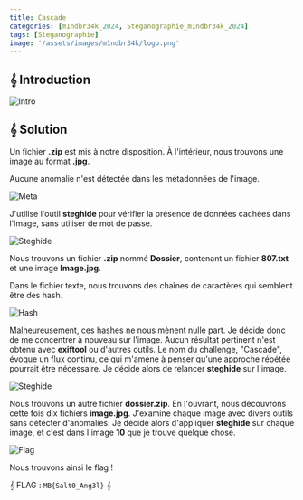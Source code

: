 ```yaml
---
title: Cascade
categories: [m1ndbr34k_2024, Steganographie_m1ndbr34k_2024]
tags: [Steganographie]
image: '/assets/images/m1ndbr34k/logo.png'
---
```


## 𝄞 Introduction

![Intro](/assets/images/m1ndbr34k/Stéganographie/Cascade/intro.png)

## 𝄞 Solution

Un fichier **.zip** est mis à notre disposition. À l'intérieur, nous trouvons une image au format **.jpg**.

Aucune anomalie n'est détectée dans les métadonnées de l'image.

![Meta](/assets/images/m1ndbr34k/Stéganographie/Cascade/meta.png)

J'utilise l'outil **steghide** pour vérifier la présence de données cachées dans l'image, sans utiliser de mot de passe.

![Steghide](/assets/images/m1ndbr34k/Stéganographie/Cascade/steghide.png)

Nous trouvons un fichier **.zip** nommé **Dossier**, contenant un fichier **807.txt** et une image **Image.jpg**.

Dans le fichier texte, nous trouvons des chaînes de caractères qui semblent être des hash.

![Hash](/assets/images/m1ndbr34k/Stéganographie/Cascade/dossier2.png)

Malheureusement, ces hashes ne nous mènent nulle part. Je décide donc de me concentrer à nouveau sur l'image. Aucun résultat pertinent n'est obtenu avec **exiftool** ou d'autres outils. Le nom du challenge, "Cascade", évoque un flux continu, ce qui m'amène à penser qu'une approche répétée pourrait être nécessaire. Je décide alors de relancer **steghide** sur l'image.

![Steghide](/assets/images/m1ndbr34k/Stéganographie/Cascade/steghide.png)

Nous trouvons un autre fichier **dossier.zip**. En l'ouvrant, nous découvrons cette fois dix fichiers **image.jpg**. J'examine chaque image avec divers outils sans détecter d'anomalies. Je décide alors d'appliquer **steghide** sur chaque image, et c'est dans l'image **10** que je trouve quelque chose.

![Flag](/assets/images/m1ndbr34k/Stéganographie/Cascade/flag.png)

Nous trouvons ainsi le flag !

𝄞 FLAG : `MB{Salt0_Ang3l}` 𝄞